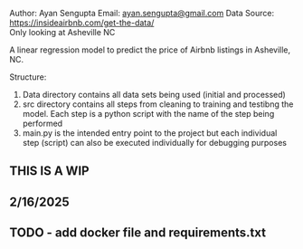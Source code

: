 Author: Ayan Sengupta
Email: ayan.sengupta@gmail.com
Data Source: https://insideairbnb.com/get-the-data/    
Only looking at Asheville NC

A linear regression model to predict the price of Airbnb listings in Asheville, NC. 

Structure:
1) Data directory contains all data sets being used (initial and processed)
2) src directory contains all steps from cleaning to training and testibng the model. Each step is a python script with the name of the step being performed
3) main.py is the intended entry point to the project but each individual step (script) can also be executed individually for debugging purposes


## THIS IS A WIP

## 2/16/2025

## TODO - add docker file and requirements.txt
